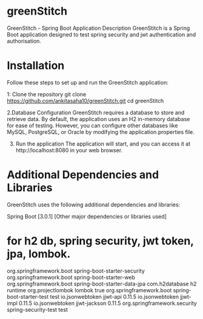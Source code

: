# greenStitch
GreenStitch - Spring Boot Application
Description
GreenStitch is a Spring Boot application designed to test spring security and jwt authentication and authorisation. 

# Installation
Follow these steps to set up and run the GreenStitch application:

1: Clone the repository
git clone https://github.com/ankitasaha10/greenStitch.git
cd greenStitch

2.Database Configuration
GreenStitch requires a database to store and retrieve data. By default, the application uses 
an H2 in-memory database for ease of testing. However, you can configure other databases like 
MySQL, PostgreSQL, or Oracle by modifying the application.properties file.

3. Run the application
   The application will start, and you can access it at http://localhost:8080 in your web browser.

# Additional Dependencies and Libraries
GreenStitch uses the following additional dependencies and libraries:

Spring Boot [3.0.1]
[Other major dependencies or libraries used] 
# for h2 db, spring security, jwt token, jpa, lombok.
<dependency>
			<groupId>org.springframework.boot</groupId>
			<artifactId>spring-boot-starter-security</artifactId>
		</dependency>
		<dependency>
			<groupId>org.springframework.boot</groupId>
			<artifactId>spring-boot-starter-web</artifactId>
		</dependency>
		<dependency>
			<groupId>org.springframework.boot</groupId>
			<artifactId>spring-boot-starter-data-jpa</artifactId>
		</dependency>
		<dependency>
			<groupId>com.h2database</groupId>
			<artifactId>h2</artifactId>
			<scope>runtime</scope>
		</dependency>
		<dependency>
			<groupId>org.projectlombok</groupId>
			<artifactId>lombok</artifactId>
			<optional>true</optional>
		</dependency>
		<dependency>
			<groupId>org.springframework.boot</groupId>
			<artifactId>spring-boot-starter-test</artifactId>
			<scope>test</scope>
		</dependency>
		<dependency>
			<groupId>io.jsonwebtoken</groupId>
			<artifactId>jjwt-api</artifactId>
			<version>0.11.5</version>
		</dependency>
		<dependency>
			<groupId>io.jsonwebtoken</groupId>
			<artifactId>jjwt-impl</artifactId>
			<version>0.11.5</version>
		</dependency>
		<dependency>
			<groupId>io.jsonwebtoken</groupId>
			<artifactId>jjwt-jackson</artifactId>
			<version>0.11.5</version>
		</dependency>
		<dependency>
			<groupId>org.springframework.security</groupId>
			<artifactId>spring-security-test</artifactId>
			<scope>test</scope>
		</dependency>

